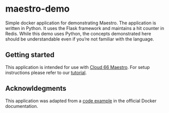 # maestro-demo

Simple docker application for demonstrating Maestro. The application is written in Python. It uses the Flask framework and maintains a hit counter in Redis. While this demo uses Python, the concepts demonstrated here should be understandable even if you’re not familiar with the language.

## Getting started

This application is intended for use with [Cloud 66 Maestro](https://www.cloud66.com/containers/maestro). For setup instructions please refer to our [tutorial](https://help.cloud66.com/maestro/quickstarts/getting_started.html).

## Acknowldegments

This application was adapted from a [code example](https://docs.docker.com/compose/gettingstarted/) in the official Docker documentation. 

